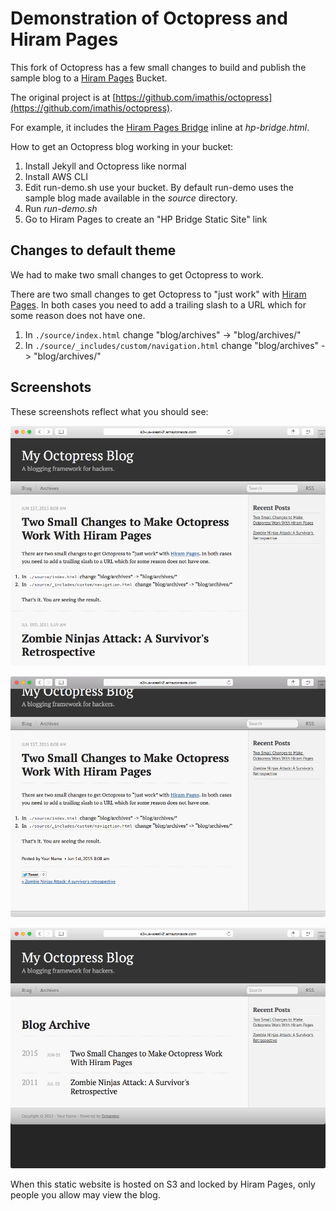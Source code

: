 Demonstration of Octopress and Hiram Pages
=======

This fork of Octopress has a few small changes to build and publish the sample blog to a [Hiram Pages](https://www.hirampages.com) Bucket.

The original project is at [https://github.com/imathis/octopress](https://github.com/imathis/octopress).

For example, it includes the [Hiram Pages Bridge](https://github.com/hiramsoft/hp-bridge) inline at *hp-bridge.html*.

How to get an Octopress blog working in your bucket:

1. Install Jekyll and Octopress like normal
2. Install AWS CLI
3. Edit run-demo.sh use your bucket.  By default run-demo uses the sample blog made available in the *source* directory.
4. Run *run-demo.sh*
5. Go to Hiram Pages to create an "HP Bridge Static Site" link

Changes to default theme
-------

We had to make two small changes to get Octopress to work.

There are two small changes to get Octopress to "just work" with [Hiram Pages](https://www.hirampages.com).  In both cases you need to add
a trailing slash to a URL which for some reason does not have one.

1. In `./source/index.html` change "blog/archives" -> "blog/archives/"
2. In `./source/_includes/custom/navigation.html` change "blog/archives" -> "blog/archives/"

Screenshots
-------

These screenshots reflect what you should see:

![Screenshot 1](./hp-screenshots/ss_1.png)

![Screenshot 2](./hp-screenshots/ss_2.png)

![Screenshot 3](./hp-screenshots/ss_3.png)

When this static website is hosted on S3 and locked by Hiram Pages, only people you allow may view the blog.